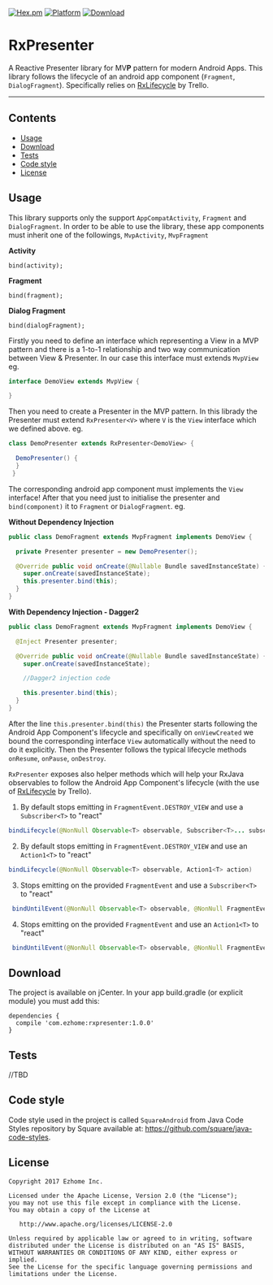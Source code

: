 [![Hex.pm](https://img.shields.io/hexpm/l/plug.svg)](http://www.apache.org/licenses/LICENSE-2.0)
[![Platform](https://img.shields.io/badge/platform-android-green.svg)](http://developer.android.com/index.html)
[ ![Download](https://api.bintray.com/packages/ezhome/maven/rxpresenter/images/download.svg) ](https://bintray.com/ezhome/maven/rxpresenter/_latestVersion)

# RxPresenter

A Reactive Presenter library for MV**P** pattern for modern Android Apps. This library follows the
lifecycle of an android app component (`Fragment`, `DialogFragment`). Specifically relies on [RxLifecycle](https://github.com/trello/RxLifecycle) by Trello.

----
Contents
--------
- [Usage](#usage)
- [Download](#download)
- [Tests](#tests)
- [Code style](#code-style)
- [License](#license)

Usage
-----

This library supports only the support `AppCompatActivity`, `Fragment` and `DialogFragment`. In order to be able to use the library, these
app components must inherit one of the followings, `MvpActivity`, `MvpFragment`

**Activity**
```
bind(activity);
```


**Fragment**
```
bind(fragment);
```


**Dialog Fragment**
```
bind(dialogFragment);
```

Firstly you need to define an interface which representing a View in a MVP pattern and there is a 1-to-1 relationship
and two way communication between View & Presenter. In our case this interface must extends `MvpView` eg.

```java
interface DemoView extends MvpView {

}
```

Then you need to create a Presenter in the MVP pattern. In this librady the Presenter must extend `RxPresenter<V>`
where `V` is the `View` interface which we defined above. eg.

```java
class DemoPresenter extends RxPresenter<DemoView> {

  DemoPresenter() {
  }
 }
```

The corresponding android app component must implements the `View` interface! After that you need just
to initialise the presenter and `bind(component)` it to `Fragment` or `DialogFragment`. eg.

**Without Dependency Injection**
```java
public class DemoFragment extends MvpFragment implements DemoView {

  private Presenter presenter = new DemoPresenter();

  @Override public void onCreate(@Nullable Bundle savedInstanceState) {
    super.onCreate(savedInstanceState);
    this.presenter.bind(this);
  }
}
```


**With Dependency Injection - Dagger2**
```java
public class DemoFragment extends MvpFragment implements DemoView {

  @Inject Presenter presenter;

  @Override public void onCreate(@Nullable Bundle savedInstanceState) {
    super.onCreate(savedInstanceState);

    //Dagger2 injection code

    this.presenter.bind(this);
  }
}
```

After the line `this.presenter.bind(this)` the Presenter starts following the Android App Component's
lifecycle and specifically on `onViewCreated` we bound the corresponding interface `View` automatically without the
need to do it explicitly. Then the Presenter follows the typical lifecycle methods `onResume`, `onPause`, `onDestroy`.

`RxPresenter` exposes also helper methods which will help your RxJava observables to follow the Android App Component's
lifecycle (with the use of [RxLifecycle](https://github.com/trello/RxLifecycle) by Trello).

1. By default stops emitting in `FragmentEvent.DESTROY_VIEW` and use a `Subscriber<T>` to "react"
```java
bindLifecycle(@NonNull Observable<T> observable, Subscriber<T>... subscribers)
```

2. By default stops emitting in `FragmentEvent.DESTROY_VIEW` and use an `Action1<T>` to "react"
```java
bindLifecycle(@NonNull Observable<T> observable, Action1<T> action)
```

3. Stops emitting on the provided `FragmentEvent` and use a `Subscriber<T>` to "react"
```java
 bindUntilEvent(@NonNull Observable<T> observable, @NonNull FragmentEvent event, Subscriber<T>... subscribers)
```

4. Stops emitting on the provided `FragmentEvent` and use an `Action1<T>` to "react"
```java
 bindUntilEvent(@NonNull Observable<T> observable, @NonNull FragmentEvent event, Action1<T> action)
```

Download
--------
The project is available on jCenter. In your app build.gradle (or explicit module) you must add this:
```
dependencies {
  compile 'com.ezhome:rxpresenter:1.0.0'
}
```

Tests
----------

//TBD

Code style
----------

Code style used in the project is called `SquareAndroid` from Java Code Styles repository by Square available at: https://github.com/square/java-code-styles.


License
-------

    Copyright 2017 Ezhome Inc.

    Licensed under the Apache License, Version 2.0 (the "License");
    you may not use this file except in compliance with the License.
    You may obtain a copy of the License at

       http://www.apache.org/licenses/LICENSE-2.0

    Unless required by applicable law or agreed to in writing, software
    distributed under the License is distributed on an "AS IS" BASIS,
    WITHOUT WARRANTIES OR CONDITIONS OF ANY KIND, either express or implied.
    See the License for the specific language governing permissions and
    limitations under the License.